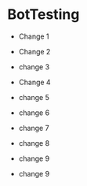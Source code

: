 # BotTesting

* Change 1

* Change 2

* change 3

* Change 4

* change 5

* change 6

* change 7

* change 8

* change 9

* change 9
